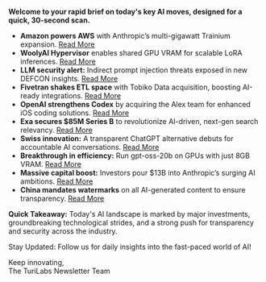 **Welcome to your rapid brief on today's key AI moves, designed for a quick, 30-second scan.**

- **Amazon powers AWS** with Anthropic’s multi-gigawatt Trainium expansion. [Read More](https://semianalysis.com/2025/09/03/amazons-ai-resurgence-aws-anthropics-multi-gigawatt-trainium-expansion/)
- **WoolyAI Hypervisor** enables shared GPU VRAM for scalable LoRA inferences. [Read More](https://www.youtube.com/watch?v=OC1yyJo9zpg)
- **LLM security alert:** Indirect prompt injection threats exposed in new DEFCON insights. [Read More](https://www.schneier.com/blog/archives/2025/09/indirect-prompt-injection-attacks-against-llm-assistants.html)
- **Fivetran shakes ETL space** with Tobiko Data acquisition, boosting AI-ready integrations. [Read More](https://www.fivetran.com/press/fivetran-acquires-tobiko-data-to-power-the-next-generation-of-advanced-ai-ready-data-transformation)
- **OpenAI strengthens Codex** by acquiring the Alex team for enhanced iOS coding solutions. [Read More](https://www.alexcodes.app/blog/alex-team-joins-openai)
- **Exa secures $85M Series B** to revolutionize AI-driven, next-gen search relevancy. [Read More](https://exa.ai/blog/announcing-series-b)
- **Swiss innovation:** A transparent ChatGPT alternative debuts for accountable AI conversations. [Read More](https://www.swissinfo.ch/eng/swiss-ai/switzerland-launches-transparent-chatgpt-alternative/89929269)
- **Breakthrough in efficiency:** Run gpt-oss-20b on GPUs with just 8GB VRAM. [Read More](https://github.com/Mega4alik/ollm)
- **Massive capital boost:** Investors pour $13B into Anthropic’s surging AI ambitions. [Read More](https://www.theregister.com/2025/09/03/anthropic_funding/)
- **China mandates watermarks** on all AI-generated content to ensure transparency. [Read More](https://www.cac.gov.cn/2025-03/14/c_1743654684782215.htm)

**Quick Takeaway:** Today's AI landscape is marked by major investments, groundbreaking technological strides, and a strong push for transparency and security across the industry.

Stay Updated: Follow us for daily insights into the fast-paced world of AI! 

Keep innovating,  
The TuriLabs Newsletter Team